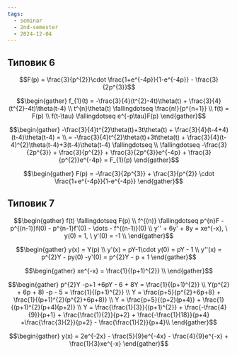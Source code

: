 ```yaml
---
tags:
  - seminar
  - 2nd-semester
  - 2024-12-04
---
```


## Типовик 6

$$F(p) = \frac{3}{p^{2}}\cdot \frac{1+e^{-4p}}{1-e^{-4p}} - \frac{3}{2p^{3}}$$

$$\begin{gather}
f_{1}(t) = -\frac{3}{4}(t^{2}-4t)\theta(t) + \frac{3}{4}(t^{2}-4t)\theta(t-4) \\
t^{n}\theta(t) \fallingdotseq \frac{n!}{p^{n+1}} \\
f(t) = F(p) \\
f(t-\tau) \fallingdotseq e^{-p\tau}F(p)
\end{gather}$$

$$\begin{gather}
-\frac{3}{4}t^{2}\theta(t)+3t\theta(t) + \frac{3}{4}(t-4+4)(t-4)\theta(t-4) = \\ 
= -\frac{3}{4}t^{2}\theta(t)+3t\theta(t) + \frac{3}{4}(t-4)^{2}\theta(t-4)+3(t-4)\theta(t-4) \fallingdotseq \\ 
\fallingdotseq -\frac{3}{2p^{3}} + \frac{3}{p^{2}} + \frac{3}{2p^{3}}e^{-4p} + \frac{3}{p^{2}}e^{-4p} = F_{1}(p)
\end{gather}$$

$$\begin{gather}
F(p) = -\frac{3}{2p^{3}} + \frac{3}{p^{2}} \cdot \frac{1+e^{-4p}}{1-e^{-4p}}
\end{gather}$$

## Типовик 7

$$\begin{gather}
f(t) \fallingdotseq F(p) \\
f^{(n)} \fallingdotseq p^{n}F - p^{(n-1)}f(0) - p^{n-1}f'(0) - \dots - f^{(n-1)}(0) \\
y'' + 6y' + 8y = xe^{-x}, \ y(0) = 1, \ y'(0) = -1 \\
\end{gather}$$

$$\begin{gather}
y(x) = Y(p) \\
y'(x) = pY-1\cdot y(0) = pY - 1 \\
y''(x) = p^{2}Y - py(0) -y'(0) = p^{2}Y - p + 1
\end{gather}$$

$$\begin{gather}
xe^{-x} = \frac{1}{(p+1)^{2}} \\
\end{gather}$$

$$\begin{gather}
p^{2}Y -p+1 +6pY - 6 + 8Y = \frac{1}{(p+1)^{2}} \\
Y(p^{2} + 6p + 8) -p - 5 = \frac{1}{(p+1)^{2}} \\
Y = \frac{p+5}{p^{2}+6p+8}  + \frac{1}{(p+1)^{2}(p^{2}+6p+8)} \\
Y = \frac{p+5}{(p+2)(p+4)} + \frac{1}{(p+1)^{2}(p+4)(p+2)} \\
Y = \frac{\frac{1}{3}}{(p+1)^{2}} + \frac{-\frac{4}{9}}{p+1} + \frac{\frac{1}{2}}{p+2} + \frac{-\frac{1}{18}}{p+4} +\frac{\frac{3}{2}}{p+2} - \frac{\frac{1}{2}}{p+4}\\
\end{gather}$$

$$\begin{gather}
y(x) = 2e^{-2x} - \frac{5}{9}e^{-4x} - \frac{4}{9}e^{-x} + \frac{1}{3}xe^{-x}
\end{gather}$$
